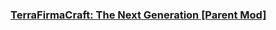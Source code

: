 
### [TerraFirmaCraft: The Next Generation [Parent Mod]](https://curseforge.com/minecraft/mc-mods/terrafirmacraft)
